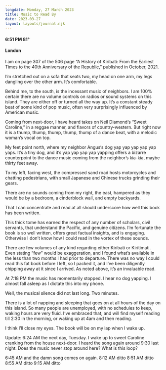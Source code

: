 ```yaml
---
longdate: Monday, 27 March 2023
title: Music to Read By
date: 2023-03-27
layout: layouts/journal.njk
---
```

#### 6:51 PM 81°
#### London

I am on page 307 of the 506 page “A History of Kiribati: From the Earliest Times to the 40th Anniversary of the Republic,” published in October, 2021.

I’m stretched out on a sofa that seats two, my head on one arm, my legs dangling over the other arm. It’s comfortable.

Behind me, to the south, is the incessant music of neighbors. I am 100% certain there are no volume controls on radios or sound systems on this island. They are either off or turned all the way up. It’s a constant steady beat of some kind of pop music, often very surprisingly influenced by American music.

Coming from next-door, I have heard takes on Neil Diamond‘s “Sweet Caroline,” in a reggae manner, and flavors of country-western. But right now it is a thump, thump, thump, thump, thump of a dance beat, with a melodic woman’s vocal on top.

My feet point north, where my neighbor  Angus‘s dog yap yap yap yap yap yaps. It’s a tiny dog, and it’s yap yap yap yap yapping offers a bizarre counterpoint to the dance music coming from the neighbor’s kia-kia, maybe thirty feet away.

To my left, facing west, the compressed sand road hosts motorcycles and chatting pedestrians, with small Japanese and Chinese trucks grinding their gears.

There are no sounds coming from my right, the east, hampered as they would be by a bedroom, a cinderblock wall, and empty backyards.

That I can concentrate and read at all should underscore how well this book has been written.

This thick tome has earned the respect of any number of scholars, civil servants, that understand the Pacific, and genuine citizens. I’m fortunate the book is so well written, offers great factual insights, and is engaging. Otherwise I don’t know how I could read in the vortex of these sounds.

There are few volumes of any kind regarding either Kiribati or Kiritimati. Even stating “few” would be exaggeration, and I found what’s available in the less than two months I had prior to departure. There was no way I could read this fat book before I left, so I packed it, and I’ve been diligently chipping away at it since I arrived.  As noted above, it’s an invaluable read.

At 7:18 PM the music has momentarily stopped. I hear no dog yapping. I almost fall asleep as I dictate this into my phone.

Well, the musical silence did not last long. Two minutes.

There is a lot of napping and sleeping that goes on at all hours of the day on this island. So many people are unemployed, with no schedules to keep, waking hours are very fluid. I’ve embraced that, and will find myself reading till 2:30 in the morning, or waking up at 4am and then reading.

I think I’ll close my eyes. The book will be on my lap when I wake up.

Update: 6:24 AM the next day, Tuesday. I wake up to sweet Caroline cranking from the house next-door. I heard the song again around 9:30 last night.
Does the music never stop around here? What is this loop?

6:45 AM and the damn song comes on again.
8:12 AM ditto
8:51 AM ditto
8:55 AM ditto
9:15 AM ditto
